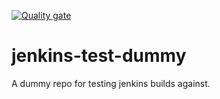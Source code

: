 [![Quality gate](https://sonarqube.ceros.com/api/project_badges/quality_gate?project=jenkins-test-dummy)](https://sonarqube.ceros.com/dashboard?id=jenkins-test-dummy)

# jenkins-test-dummy
A dummy repo for testing jenkins builds against.
